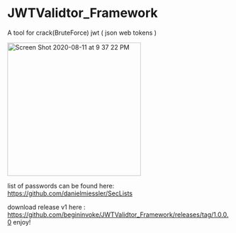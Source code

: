 # JWTValidtor_Framework
A tool for crack(BruteForce) jwt ( json web tokens )


<img width="301" alt="Screen Shot 2020-08-11 at 9 37 22 PM" src="https://user-images.githubusercontent.com/56797886/89927060-fff92580-dc1a-11ea-8e45-d768143b0803.png">

list of passwords can be found here:
https://github.com/danielmiessler/SecLists

download release v1 here :
https://github.com/begininvoke/JWTValidtor_Framework/releases/tag/1.0.0.0
enjoy!
